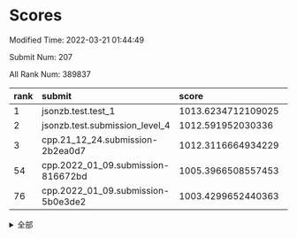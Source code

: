 # Scores

Modified Time: 2022-03-21 01:44:49

Submit Num: 207

All Rank Num: 389837

| rank |               submit               |       score        |       sigma        | pk_num |
| :--- | :--------------------------------- | :----------------- | :----------------- | :----- |
| 1    | jsonzb.test.test_1                 | 1013.6234712109025 | 0.8007236590972544 | 7537   |
| 2    | jsonzb.test.submission_level_4     | 1012.591952030336  | 0.7707282689519106 | 7527   |
| 3    | cpp.21_12_24.submission-2b2ea0d7   | 1012.3116664934229 | 0.758996324664475  | 7536   |
| 54   | cpp.2022_01_09.submission-816672bd | 1005.3966508557453 | 0.732295180985049  | 7532   |
| 76   | cpp.2022_01_09.submission-5b0e3de2 | 1003.4299652440363 | 0.7145439428743924 | 7536   |


<details>
<summary>全部</summary>

| rank |                 submit                 |       score        |       sigma        | pk_num |
| :--- | :------------------------------------- | :----------------- | :----------------- | :----- |
| 1    | jsonzb.test.test_1                     | 1013.6234712109025 | 0.8007236590972544 | 7537   |
| 2    | jsonzb.test.submission_level_4         | 1012.591952030336  | 0.7707282689519106 | 7527   |
| 3    | cpp.21_12_24.submission-2b2ea0d7       | 1012.3116664934229 | 0.758996324664475  | 7536   |
| 4    | gobigger.level_3.submission_level_3_45 | 1011.6042804445666 | 0.760282918638477  | 7529   |
| 5    | gobigger.level_3.submission_level_3_0  | 1011.5182492580443 | 0.7815896660016193 | 7530   |
| 6    | gobigger.level_3.submission_level_3_36 | 1011.3139763769018 | 0.7532475400836175 | 7535   |
| 7    | gobigger.level_3.submission_level_3_15 | 1011.2765408501521 | 0.7603084882733631 | 7529   |
| 8    | gobigger.level_3.submission_level_3_1  | 1011.1927289312744 | 0.7722591871848037 | 7531   |
| 9    | gobigger.level_3.submission_level_3_2  | 1010.9071136900519 | 0.7441044577298012 | 7536   |
| 10   | gobigger.level_3.submission_level_3_10 | 1010.8936234492562 | 0.7753729003841591 | 7534   |
| 11   | gobigger.level_3.submission_level_3_43 | 1010.8263847006727 | 0.7534859450052812 | 7535   |
| 12   | gobigger.level_3.submission_level_3_3  | 1010.8186950745795 | 0.7627122333957567 | 7539   |
| 13   | gobigger.level_3.submission_level_3_7  | 1010.7886797170664 | 0.7767615991113265 | 7529   |
| 14   | gobigger.level_3.submission_level_3_12 | 1010.6399654131826 | 0.7542742923022827 | 7536   |
| 15   | gobigger.level_3.submission_level_3_39 | 1010.4993638795138 | 0.7578727907764641 | 7531   |
| 16   | gobigger.level_3.submission_level_3_40 | 1010.4668251896873 | 0.7663894817218916 | 7536   |
| 17   | gobigger.level_3.submission_level_3_18 | 1010.4544678081628 | 0.7565483543042819 | 7535   |
| 18   | gobigger.level_3.submission_level_3_26 | 1010.4376629833826 | 0.7409992103833326 | 7533   |
| 19   | gobigger.level_3.submission_level_3_37 | 1010.4350506827959 | 0.7890363216024836 | 7530   |
| 20   | gobigger.level_3.submission_level_3_25 | 1010.4238928722627 | 0.7821223640850241 | 7534   |
| 21   | gobigger.level_3.submission_level_3_23 | 1010.3229320180767 | 0.7617101486753087 | 7535   |
| 22   | gobigger.level_3.submission_level_3_46 | 1010.217504512656  | 0.7672353199982693 | 7537   |
| 23   | gobigger.level_3.submission_level_3_35 | 1010.185556142792  | 0.7604889553032781 | 7535   |
| 24   | gobigger.level_3.submission_level_3_41 | 1010.1564592014809 | 0.7398558775613145 | 7532   |
| 25   | gobigger.level_3.submission_level_3_31 | 1010.1501726697558 | 0.7778557193380978 | 7533   |
| 26   | gobigger.level_3.submission_level_3_44 | 1010.0997322256042 | 0.7601709741453992 | 7533   |
| 27   | gobigger.level_3.submission_level_3_29 | 1010.0766185091518 | 0.7485044179617251 | 7533   |
| 28   | gobigger.level_3.submission_level_3_34 | 1010.0537775181691 | 0.7734913129509761 | 7536   |
| 29   | gobigger.level_3.submission_level_3_5  | 1010.0397033696881 | 0.7742663627496795 | 7533   |
| 30   | gobigger.level_3.submission_level_3_9  | 1010.0362491870931 | 0.7438975277626815 | 7532   |
| 31   | gobigger.level_3.submission_level_3_13 | 1010.0305288018482 | 0.7641295863424549 | 7537   |
| 32   | gobigger.level_3.submission_level_3_27 | 1009.9819511705911 | 0.7471127322537582 | 7535   |
| 33   | gobigger.level_3.submission_level_3_6  | 1009.914240441677  | 0.7546554886118717 | 7531   |
| 34   | gobigger.level_3.submission_level_3_21 | 1009.9049981912133 | 0.772891426014772  | 7536   |
| 35   | gobigger.level_3.submission_level_3_22 | 1009.8790516438262 | 0.7446631360986921 | 7540   |
| 36   | gobigger.level_3.submission_level_3_33 | 1009.8073480814352 | 0.7594288430737532 | 7534   |
| 37   | gobigger.level_3.submission_level_3_28 | 1009.7888930751297 | 0.7559248029879062 | 7534   |
| 38   | gobigger.level_3.submission_level_3_20 | 1009.759415934102  | 0.7550690310854022 | 7537   |
| 39   | gobigger.level_3.submission_level_3_19 | 1009.7383384851748 | 0.7431103358361245 | 7532   |
| 40   | gobigger.level_3.submission_level_3_4  | 1009.6302235664485 | 0.7564394606860204 | 7532   |
| 41   | gobigger.level_3.submission_level_3_24 | 1009.4654054841823 | 0.757461990905365  | 7533   |
| 42   | gobigger.level_3.submission_level_3_14 | 1009.3741362316474 | 0.7419936402214791 | 7531   |
| 43   | gobigger.level_3.submission_level_3_49 | 1009.3526398597393 | 0.752176082834765  | 7535   |
| 44   | gobigger.level_3.submission_level_3_42 | 1009.3319907019995 | 0.762059085415819  | 7534   |
| 45   | gobigger.level_3.submission_level_3_11 | 1009.3066790416891 | 0.7423813862736334 | 7533   |
| 46   | gobigger.level_3.submission_level_3_48 | 1009.1693114378161 | 0.7359602781457512 | 7535   |
| 47   | gobigger.level_3.submission_level_3_47 | 1009.0940316155574 | 0.7576427198670692 | 7531   |
| 48   | gobigger.level_3.submission_level_3_16 | 1009.0452135378328 | 0.7517570729589345 | 7529   |
| 49   | gobigger.level_3.submission_level_3_32 | 1008.8251634507071 | 0.7502719402494303 | 7531   |
| 50   | gobigger.level_3.submission_level_3_17 | 1008.7237919502116 | 0.742661471668297  | 7532   |
| 51   | gobigger.level_3.submission_level_3_8  | 1008.7041341352736 | 0.7536418458620755 | 7540   |
| 52   | gobigger.level_3.submission_level_3_38 | 1008.603727435875  | 0.7538120772086493 | 7534   |
| 53   | gobigger.level_3.submission_level_3_30 | 1008.2683761037307 | 0.7353076546823045 | 7532   |
| 54   | cpp.2022_01_09.submission-816672bd     | 1005.3966508557453 | 0.732295180985049  | 7532   |
| 55   | gobigger.level_1.submission_level_1_8  | 1005.3268240531041 | 0.7228311449164727 | 7538   |
| 56   | gobigger.level_1.submission_level_1_45 | 1004.5476302431997 | 0.7264869301840925 | 7534   |
| 57   | gobigger.level_1.submission_level_1_23 | 1004.4286640836634 | 0.7261833445568923 | 7535   |
| 58   | gobigger.level_1.submission_level_1_46 | 1004.4108036583393 | 0.708105999919343  | 7530   |
| 59   | gobigger.level_1.submission_level_1_42 | 1004.2920967230845 | 0.7173117762441076 | 7531   |
| 60   | gobigger.level_1.submission_level_1_21 | 1004.1287572151559 | 0.7270006271603437 | 7537   |
| 61   | gobigger.level_1.submission_level_1_41 | 1004.1268044598464 | 0.7289674862497568 | 7536   |
| 62   | gobigger.level_1.submission_level_1_3  | 1004.1132414894718 | 0.7203442979820648 | 7533   |
| 63   | gobigger.level_1.submission_level_1_20 | 1004.0114106909365 | 0.709803356078625  | 7535   |
| 64   | gobigger.level_1.submission_level_1_15 | 1004.0087459698465 | 0.7112075593716896 | 7533   |
| 65   | gobigger.level_1.submission_level_1_35 | 1003.7687699725967 | 0.7122708330655156 | 7534   |
| 66   | gobigger.level_1.submission_level_1_19 | 1003.761970654688  | 0.71155774135163   | 7538   |
| 67   | gobigger.level_1.submission_level_1_1  | 1003.7560204862718 | 0.7172425295558535 | 7537   |
| 68   | gobigger.level_1.submission_level_1_13 | 1003.7436895649822 | 0.7318235305063211 | 7529   |
| 69   | gobigger.level_1.submission_level_1_27 | 1003.716059063827  | 0.7090370028191793 | 7534   |
| 70   | gobigger.level_1.submission_level_1_33 | 1003.6839908745894 | 0.7230707190384638 | 7533   |
| 71   | gobigger.level_1.submission_level_1_5  | 1003.677654560406  | 0.7185177003279842 | 7535   |
| 72   | gobigger.level_1.submission_level_1_17 | 1003.662299323673  | 0.7294599059126364 | 7531   |
| 73   | gobigger.level_1.submission_level_1_18 | 1003.6621940693408 | 0.7169244111421649 | 7528   |
| 74   | gobigger.level_1.submission_level_1_40 | 1003.650573124455  | 0.7218628545385417 | 7538   |
| 75   | gobigger.level_1.submission_level_1_43 | 1003.4984211266452 | 0.703195893037391  | 7533   |
| 76   | cpp.2022_01_09.submission-5b0e3de2     | 1003.4299652440363 | 0.7145439428743924 | 7536   |
| 77   | gobigger.level_1.submission_level_1_37 | 1003.4023774761002 | 0.7179050426614029 | 7535   |
| 78   | gobigger.level_1.submission_level_1_49 | 1003.3530765900084 | 0.7045284982672712 | 7531   |
| 79   | gobigger.level_1.submission_level_1_34 | 1003.3476482449976 | 0.7110349151935249 | 7532   |
| 80   | gobigger.level_1.submission_level_1_25 | 1003.3166183878432 | 0.7087751415020505 | 7536   |
| 81   | gobigger.level_1.submission_level_1_9  | 1003.2918065076175 | 0.7173395565154235 | 7534   |
| 82   | gobigger.level_1.submission_level_1_26 | 1003.2903801070182 | 0.7163678011066569 | 7532   |
| 83   | gobigger.level_1.submission_level_1_2  | 1003.2594176706081 | 0.710975940733216  | 7528   |
| 84   | gobigger.level_1.submission_level_1_11 | 1003.2523077750601 | 0.7136277498707393 | 7537   |
| 85   | gobigger.level_1.submission_level_1_0  | 1003.1976625569081 | 0.710113535611218  | 7528   |
| 86   | gobigger.level_1.submission_level_1_44 | 1003.1731493422759 | 0.7088129629401562 | 7530   |
| 87   | gobigger.level_1.submission_level_1_4  | 1003.1420975038692 | 0.714218306941413  | 7533   |
| 88   | gobigger.level_1.submission_level_1_12 | 1003.1178262527222 | 0.7245129157067128 | 7535   |
| 89   | gobigger.level_1.submission_level_1_22 | 1003.0395944017889 | 0.7096288008878734 | 7534   |
| 90   | gobigger.level_1.submission_level_1_31 | 1003.0006353536294 | 0.7108243039456749 | 7538   |
| 91   | gobigger.level_1.submission_level_1_36 | 1002.8956939394553 | 0.7199405943835413 | 7530   |
| 92   | gobigger.level_1.submission_level_1_48 | 1002.8131145595554 | 0.7131553780982834 | 7532   |
| 93   | gobigger.level_1.submission_level_1_47 | 1002.6297158339014 | 0.706561230742079  | 7533   |
| 94   | gobigger.level_1.submission_level_1_28 | 1002.5138439022492 | 0.7117850718661138 | 7532   |
| 95   | gobigger.level_1.submission_level_1_7  | 1002.5042849259348 | 0.7109015327911901 | 7533   |
| 96   | gobigger.level_1.submission_level_1_38 | 1002.4963963796713 | 0.7287511164456295 | 7530   |
| 97   | gobigger.level_1.submission_level_1_24 | 1002.347112376055  | 0.7071641177762787 | 7536   |
| 98   | gobigger.level_1.submission_level_1_6  | 1002.3129819603196 | 0.7158202857236696 | 7533   |
| 99   | gobigger.level_1.submission_level_1_29 | 1002.312886462037  | 0.7201766025121917 | 7531   |
| 100  | gobigger.level_1.submission_level_1_32 | 1002.2115877568301 | 0.7235083395445145 | 7533   |
| 101  | gobigger.level_1.submission_level_1_30 | 1002.2078685398367 | 0.7139159270282662 | 7529   |
| 102  | gobigger.level_1.submission_level_1_14 | 1002.1813974273505 | 0.7140534680932585 | 7537   |
| 103  | gobigger.level_1.submission_level_1_16 | 1002.163570832407  | 0.7105748647913442 | 7530   |
| 104  | gobigger.level_1.submission_level_1_39 | 1002.047117641944  | 0.7144733932033527 | 7530   |
| 105  | gobigger.level_1.submission_level_1_10 | 1001.9864330555986 | 0.7202092251099218 | 7533   |
| 106  | gobigger.random.submission_random_1    | 997.3020404804203  | 0.7125200184637542 | 7536   |
| 107  | gobigger.random.submission_random_19   | 997.219325664166   | 0.7053280157594976 | 7537   |
| 108  | gobigger.random.submission_random_30   | 997.1229798393226  | 0.7069033938921526 | 7534   |
| 109  | gobigger.random.submission_random_34   | 997.0436499022438  | 0.7075946546983559 | 7534   |
| 110  | gobigger.random.submission_random_49   | 996.8985475424695  | 0.6970360396870645 | 7532   |
| 111  | gobigger.random.submission_random_22   | 996.8281720035071  | 0.710396390447163  | 7536   |
| 112  | gobigger.random.submission_random_28   | 996.8132625348906  | 0.7113384276658601 | 7534   |
| 113  | gobigger.random.submission_random_14   | 996.722721069303   | 0.7273964379447612 | 7538   |
| 114  | gobigger.random.submission_random_45   | 996.6117564898102  | 0.7155708372287608 | 7532   |
| 115  | gobigger.random.submission_random_27   | 996.5956648174296  | 0.7011573989710239 | 7530   |
| 116  | gobigger.random.submission_random_3    | 996.5671552157798  | 0.7178544327393951 | 7530   |
| 117  | gobigger.random.submission_random_41   | 996.516882357408   | 0.703897145305982  | 7527   |
| 118  | gobigger.random.submission_random_18   | 996.5003064433056  | 0.7272235000686391 | 7537   |
| 119  | gobigger.random.submission_random_38   | 996.4736474622462  | 0.7093862606745761 | 7533   |
| 120  | gobigger.random.submission_random_36   | 996.3178897937792  | 0.709838535535451  | 7531   |
| 121  | gobigger.random.submission_random_42   | 996.3031643518776  | 0.7226666392597685 | 7531   |
| 122  | gobigger.random.submission_random_17   | 996.2997351709042  | 0.7036943759536161 | 7538   |
| 123  | gobigger.random.submission_random_48   | 996.1755176221241  | 0.7029834724462389 | 7535   |
| 124  | gobigger.random.submission_random_46   | 996.1651641163573  | 0.7048808072984278 | 7531   |
| 125  | gobigger.random.submission_random_10   | 996.0769018428844  | 0.720449746005503  | 7531   |
| 126  | gobigger.random.submission_random_6    | 996.0587591650644  | 0.7111327172348693 | 7534   |
| 127  | gobigger.random.submission_random_31   | 995.9947769117956  | 0.710101682295279  | 7536   |
| 128  | gobigger.random.submission_random_39   | 995.9746194435147  | 0.7161543804021735 | 7530   |
| 129  | gobigger.random.submission_random_21   | 995.9731134676316  | 0.727840011706646  | 7533   |
| 130  | gobigger.random.submission_random_16   | 995.9701689032078  | 0.7119572283885923 | 7536   |
| 131  | gobigger.random.submission_random_44   | 995.9533323057171  | 0.7090685258472708 | 7534   |
| 132  | gobigger.random.submission_random_12   | 995.945369790362   | 0.7151346316250405 | 7535   |
| 133  | gobigger.random.submission_random_9    | 995.9434010587696  | 0.7099052947764998 | 7530   |
| 134  | gobigger.random.submission_random_4    | 995.8468237285235  | 0.7107302199542911 | 7538   |
| 135  | gobigger.random.submission_random_47   | 995.8271417210296  | 0.7157538775954667 | 7532   |
| 136  | gobigger.random.submission_random_20   | 995.7298565121806  | 0.7074256577755373 | 7529   |
| 137  | gobigger.random.submission_random_33   | 995.7218391994988  | 0.7149634032251203 | 7534   |
| 138  | gobigger.random.submission_random_25   | 995.6648595338286  | 0.705953190079091  | 7537   |
| 139  | gobigger.random.submission_random_24   | 995.6041710970958  | 0.727005599733361  | 7532   |
| 140  | gobigger.random.submission_random_8    | 995.5523762231838  | 0.7234711305957545 | 7529   |
| 141  | gobigger.random.submission_random_5    | 995.5483017283165  | 0.7214340652139832 | 7531   |
| 142  | gobigger.random.submission_random_26   | 995.5230764460313  | 0.7135930861132299 | 7538   |
| 143  | gobigger.random.submission_random_35   | 995.4455931807532  | 0.718763937195805  | 7533   |
| 144  | gobigger.random.submission_random_7    | 995.4281446164199  | 0.7134332224975222 | 7535   |
| 145  | gobigger.random.submission_random_11   | 995.4272918758375  | 0.7202894711660627 | 7535   |
| 146  | gobigger.random.submission_random_13   | 995.4069447645012  | 0.7020562211620256 | 7528   |
| 147  | gobigger.random.submission_random_43   | 995.3630665428198  | 0.7063877273508824 | 7536   |
| 148  | gobigger.random.submission_random_0    | 995.3583146911791  | 0.7133811456806501 | 7530   |
| 149  | gobigger.random.submission_random_15   | 995.3363416225205  | 0.7039998130213002 | 7531   |
| 150  | gobigger.random.submission_random_32   | 995.3229858973559  | 0.7110706557172343 | 7533   |
| 151  | gobigger.random.submission_random_37   | 995.2167925669659  | 0.7089545157611216 | 7533   |
| 152  | gobigger.random.submission_random_23   | 995.17748844761    | 0.7152219617394397 | 7534   |
| 153  | gobigger.random.submission_random_2    | 994.9789393830238  | 0.7250542235928957 | 7529   |
| 154  | gobigger.random.submission_random_29   | 994.6247931573092  | 0.7296729926186485 | 7534   |
| 155  | gobigger.random.submission_random_40   | 994.4576776569455  | 0.7136568750151612 | 7534   |
| 156  | gobigger.level_2.submission_level_2_1  | 994.0463432999179  | 0.7290347345048621 | 7537   |
| 157  | gobigger.level_2.submission_level_2_39 | 994.0301697274267  | 0.7367393233662131 | 7533   |
| 158  | gobigger.level_2.submission_level_2_14 | 993.5374755799818  | 0.7417345697123442 | 7536   |
| 159  | gobigger.level_2.submission_level_2_10 | 993.5020289119174  | 0.7349509772907588 | 7531   |
| 160  | gobigger.level_2.submission_level_2_28 | 993.4994139724869  | 0.7419362316211998 | 7537   |
| 161  | gobigger.level_2.submission_level_2_37 | 993.3786896040723  | 0.7313854173248469 | 7533   |
| 162  | gobigger.level_2.submission_level_2_30 | 993.3190278107716  | 0.7223930166290764 | 7532   |
| 163  | gobigger.level_2.submission_level_2_44 | 993.2326096080881  | 0.738412540729075  | 7531   |
| 164  | gobigger.level_2.submission_level_2_11 | 993.1800674734327  | 0.7371499144102186 | 7529   |
| 165  | gobigger.level_2.submission_level_2_17 | 993.0353164991265  | 0.7514668422434938 | 7531   |
| 166  | gobigger.level_2.submission_level_2_13 | 992.8399537008779  | 0.7618461824066498 | 7528   |
| 167  | gobigger.level_2.submission_level_2_5  | 992.8049533438218  | 0.7242360243425365 | 7532   |
| 168  | gobigger.level_2.submission_level_2_32 | 992.8041632933063  | 0.7319996328077409 | 7530   |
| 169  | gobigger.level_2.submission_level_2_22 | 992.7002998191155  | 0.7408504133165207 | 7531   |
| 170  | gobigger.level_2.submission_level_2_7  | 992.5586307553667  | 0.7275772003417427 | 7533   |
| 171  | gobigger.level_2.submission_level_2_27 | 992.5222870453042  | 0.7409741804810418 | 7534   |
| 172  | gobigger.level_2.submission_level_2_24 | 992.5185747167003  | 0.7380081499627953 | 7531   |
| 173  | gobigger.level_2.submission_level_2_19 | 992.4739684794012  | 0.7556002378123657 | 7536   |
| 174  | gobigger.level_2.submission_level_2_21 | 992.4012724943752  | 0.7474275376458548 | 7531   |
| 175  | gobigger.level_2.submission_level_2_31 | 992.3789781754674  | 0.7531829018327131 | 7536   |
| 176  | gobigger.level_2.submission_level_2_3  | 992.3283016691202  | 0.7461384732273926 | 7534   |
| 177  | gobigger.level_2.submission_level_2_35 | 992.1729577505067  | 0.7567750834137635 | 7533   |
| 178  | gobigger.level_2.submission_level_2_42 | 992.1481484737053  | 0.7478615233080257 | 7535   |
| 179  | gobigger.level_2.submission_level_2_16 | 992.1245551893509  | 0.7470571767890971 | 7532   |
| 180  | gobigger.level_2.submission_level_2_6  | 992.0042772016125  | 0.7396651875436566 | 7531   |
| 181  | gobigger.level_2.submission_level_2_38 | 991.9257138455445  | 0.7341102198481083 | 7534   |
| 182  | gobigger.level_2.submission_level_2_20 | 991.8312827653523  | 0.735515292025568  | 7534   |
| 183  | gobigger.level_2.submission_level_2_48 | 991.7551125039948  | 0.7564535121639234 | 7530   |
| 184  | gobigger.level_2.submission_level_2_0  | 991.721409217196   | 0.7294366388097206 | 7530   |
| 185  | gobigger.level_2.submission_level_2_26 | 991.7191290398299  | 0.743926936021391  | 7531   |
| 186  | gobigger.level_2.submission_level_2_29 | 991.6604920002769  | 0.7386784377407045 | 7535   |
| 187  | gobigger.level_2.submission_level_2_4  | 991.626713506828   | 0.7608952440189037 | 7531   |
| 188  | gobigger.level_2.submission_level_2_40 | 991.6086139682684  | 0.7402178233165324 | 7533   |
| 189  | gobigger.level_2.submission_level_2_33 | 991.5666842204257  | 0.7566313960371618 | 7532   |
| 190  | gobigger.level_2.submission_level_2_2  | 991.5551918625011  | 0.7596761167785259 | 7532   |
| 191  | gobigger.level_2.submission_level_2_47 | 991.5002092747977  | 0.7471496447106147 | 7523   |
| 192  | gobigger.level_2.submission_level_2_41 | 991.4744265538166  | 0.7575013056335715 | 7530   |
| 193  | gobigger.level_2.submission_level_2_25 | 991.4510452182825  | 0.7548119908280344 | 7532   |
| 194  | gobigger.level_2.submission_level_2_18 | 991.4095674500659  | 0.7344567889801341 | 7536   |
| 195  | gobigger.level_2.submission_level_2_46 | 991.4037752817976  | 0.754049207321878  | 7534   |
| 196  | gobigger.level_2.submission_level_2_49 | 991.377801956697   | 0.7453598799208726 | 7534   |
| 197  | gobigger.level_2.submission_level_2_43 | 991.3509982843746  | 0.7517470855839754 | 7534   |
| 198  | gobigger.level_2.submission_level_2_23 | 991.2398503355348  | 0.7623637005593714 | 7529   |
| 199  | gobigger.level_2.submission_level_2_8  | 991.199883826815   | 0.7654049266872288 | 7532   |
| 200  | gobigger.level_2.submission_level_2_45 | 991.1762174545556  | 0.7416881186633292 | 7535   |
| 201  | gobigger.level_2.submission_level_2_36 | 991.0708647146272  | 0.7607866267770456 | 7531   |
| 202  | gobigger.level_2.submission_level_2_34 | 991.0514222866879  | 0.7518644704815809 | 7527   |
| 203  | gobigger.level_2.submission_level_2_15 | 990.9858908332862  | 0.751439549466338  | 7538   |
| 204  | gobigger.level_2.submission_level_2_9  | 990.2330330203172  | 0.7763652364358137 | 7533   |
| 205  | gobigger.level_2.submission_level_2_12 | 990.2122627928469  | 0.7782854249017557 | 7535   |
| 206  | gobigger.none.submission_none_0        | 975.6449765291999  | 1.5210629407242613 | 7531   |
| 207  | gobigger.none.submission_none_1        | 973.9720337769518  | 1.7673003288612796 | 7534   |

</details>